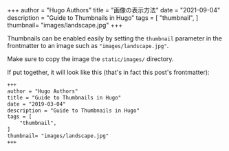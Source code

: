 +++
author = "Hugo Authors"
title = "画像の表示方法"
date = "2021-09-04"
description = "Guide to Thumbnails in Hugo"
tags = [
    "thumbnail",
]
thumbnail= "images/landscape.jpg"
+++

Thumbnails can be enabled easily by setting the `thumbnail` parameter in the frontmatter to an image such as `"images/landscape.jpg"`.

Make sure to copy the image the `static/images/` directory.

If put together, it will look like this (that's in fact this post's frontmatter):

```md
+++
author = "Hugo Authors"
title = "Guide to Thumbnails in Hugo"
date = "2019-03-04"
description = "Guide to Thumbnails in Hugo"
tags = [
    "thumbnail",
]
thumbnail= "images/landscape.jpg"
+++
```
